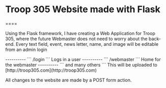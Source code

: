 # Troop 305 Website made with Flask
====

<p>Using the Flask framework, I have creating a Web Application for Troop 305, where the future Webmaster does not need to worry about the back-end. Every text field, event, news letter, name, and image will be editable from an admin login</p>
----------
```
/login
```
Logs in a user
----------
```
/webmaster
```
Home for the webmaster
----------
```
and many others
```
This will be uploaded to [http://troop305.com](http://troop305.com)

All changes to the website are made by a POST form action.
